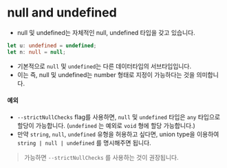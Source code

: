 # null and undefined

* null 및 undefined는 자체적인 null, undefined 타입을 갖고 있습니다.

```typescript
let u: undefined = undefined;
let n: null = null;
```

* 기본적으로 `null` 및 `undefined`는 다른 데이터타입의 서브타입입니다.
* 이는 즉, null 및 undefined는 number 형태로 지정이 가능하다는 것을 의미합니다.

#### 예외

* `--strictNullChecks` flag를 사용하면, `null` 및 `undefined` 타입은 `any` 타입으로 할당이 가능합니다. \(`undefined` 는 예외로 `void` 형에 할당 가능합니다.\)
* 만약 `string`, `null`, `undefined` 유형을 허용하고 싶다면, union type을 이용하여 `string | null | undefined` 를 명시해주면 됩니다.

> 가능하면 `--strictNullChecks` 를 사용하는 것이 권장됩니다.
